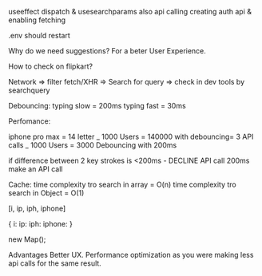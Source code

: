useeffect dispatch & usesearchparams also api calling
creating auth api & enabling fetching

.env should restart

Why do we need suggestions?
For a beter User Experience.

How to check on flipkart?

Network => filter fetch/XHR => Search for query => check in dev tools by searchquery

Debouncing:
typing slow = 200ms typing fast = 30ms

Perfomance:

iphone pro max = 14 letter _ 1000 Users = 140000
with debouncing= 3 API calls _ 1000 Users = 3000
Debouncing with 200ms

if difference between 2 key strokes is <200ms - DECLINE API call
200ms make an API call

Cache: time complexity tro search in array = O(n) time complexity tro search in Object = O(1)

[i, ip, iph, iphone]

{ i: ip: iph: iphone: }

new Map();

Advantages
Better UX.
Performance optimization as you were making less api calls for the same result.

<!--

key - i pressed

-( because of usestate ) render the component
- useEffect()
- start timer => make API Call after 200 ms

key ip - p is pressed before 200 ms
- Unmounting - Destroys the component(useeffect return method triggered)
-( because of usestate ) re-render the component
- useEffect()
- start new timer => make API Call after 200 ms

key iph - h is pressed after 200 ms
- Destroys the component(useeffect return method triggered but timers is aldredy expired.)
-( because of usestate ) re-render the component
- useEffect()
- start new timer => make API Call after 200 ms
 -->

